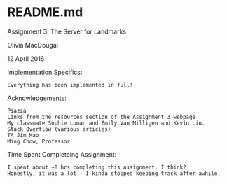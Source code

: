 # README.md
Assignment 3: The Server for Landmarks

Olivia MacDougal

12 April 2016

Implementation Specifics:

	Everything has been implemented in full!

Acknowledgements:

	Piazza
	Links from the resources section of the Assignment 3 webpage
	My classmate Sophie Loman and Emily Van Milligen and Kevin Liu.
	Stack Overflow (various articles)
	TA Jim Mao
	Ming Chow, Professor


Time Spent Completeing Assignment:

	I spent about ~8 hrs completing this assignment. I think? 
	Honestly, it was a lot - I kinda stopped keeping track after awhile.

